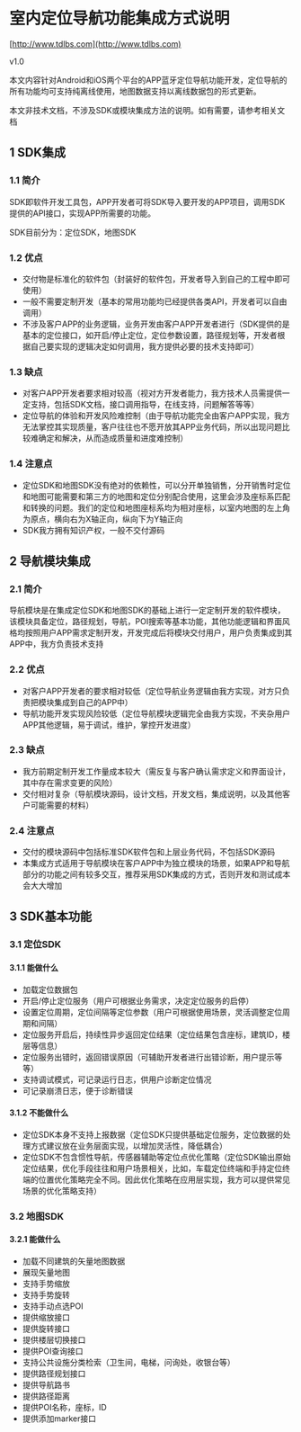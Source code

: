 # 室内定位导航功能集成方式说明

[http://www.tdlbs.com](http://www.tdlbs.com)

v1.0

本文内容针对Android和iOS两个平台的APP蓝牙定位导航功能开发，定位导航的所有功能均可支持纯离线使用，地图数据支持以离线数据包的形式更新。

本文非技术文档，不涉及SDK或模块集成方法的说明。如有需要，请参考相关文档

## 1 SDK集成 

### 1.1 简介

SDK即软件开发工具包，APP开发者可将SDK导入要开发的APP项目，调用SDK提供的API接口，实现APP所需要的功能。

SDK目前分为：定位SDK，地图SDK

### 1.2 优点

* 交付物是标准化的软件包（封装好的软件包，开发者导入到自己的工程中即可使用）
* 一般不需要定制开发（基本的常用功能均已经提供各类API，开发者可以自由调用）
* 不涉及客户APP的业务逻辑，业务开发由客户APP开发者进行（SDK提供的是基本的定位接口，如开启/停止定位，定位参数设置，路径规划等，开发者根据自己要实现的逻辑决定如何调用，我方提供必要的技术支持即可）

### 1.3 缺点

* 对客户APP开发者要求相对较高（视对方开发者能力，我方技术人员需提供一定支持，包括SDK文档，接口调用指导，在线支持，问题解答等等）
* 定位导航的体验和开发风险难控制（由于导航功能完全由客户APP实现，我方无法掌控其实现质量，客户往往也不愿开放其APP业务代码，所以出现问题比较难确定和解决，从而造成质量和进度难控制）

### 1.4 注意点

* 定位SDK和地图SDK没有绝对的依赖性，可以分开单独销售，分开销售时定位和地图可能需要和第三方的地图和定位分别配合使用，这里会涉及座标系匹配和转换的问题。我们的定位和地图座标系均为相对座标，以室内地图的左上角为原点，横向右为X轴正向，纵向下为Y轴正向
* SDK我方拥有知识产权，一般不交付源码

## 2 导航模块集成

### 2.1 简介

导航模块是在集成定位SDK和地图SDK的基础上进行一定定制开发的软件模块，该模块具备定位，路径规划，导航，POI搜索等基本功能，其他功能逻辑和界面风格均按照用户APP需求定制开发，开发完成后将模块交付用户，用户负责集成到其APP中，我方负责技术支持

### 2.2 优点

* 对客户APP开发者的要求相对较低（定位导航业务逻辑由我方实现，对方只负责把模块集成到自己的APP中）
* 导航功能开发实现风险较低（定位导航模块逻辑完全由我方实现，不夹杂用户APP其他逻辑，易于调试，维护，掌控开发进度）

### 2.3 缺点

* 我方前期定制开发工作量成本较大（需反复与客户确认需求定义和界面设计，其中存在需求变更的风险）
* 交付相对复杂（导航模块源码，设计文档，开发文档，集成说明，以及其他客户可能需要的材料）

### 2.4 注意点

* 交付的模块源码中包括标准SDK软件包和上层业务代码，不包括SDK源码
* 本集成方式适用于导航模块在客户APP中为独立模块的场景，如果APP和导航部分的功能之间有较多交互，推荐采用SDK集成的方式，否则开发和测试成本会大大增加

## 3 SDK基本功能

### 3.1 定位SDK

#### 3.1.1 能做什么

* 加载定位数据包
* 开启/停止定位服务（用户可根据业务需求，决定定位服务的启停）
* 设置定位周期，定位间隔等定位参数（用户可根据使用场景，灵活调整定位周期和间隔）
* 定位服务开启后，持续性异步返回定位结果（定位结果包含座标，建筑ID，楼层等信息）
* 定位服务出错时，返回错误原因（可辅助开发者进行出错诊断，用户提示等等）
* 支持调试模式，可记录运行日志，供用户诊断定位情况
* 可记录崩溃日志，便于诊断错误

#### 3.1.2 不能做什么

* 定位SDK本身不支持上报数据（定位SDK只提供基础定位服务，定位数据的处理方式建议放在业务层面实现，以增加灵活性，降低耦合）
* 定位SDK不包含惯性导航，传感器辅助等定位点优化策略（定位SDK输出原始定位结果，优化手段往往和用户场景相关，比如，车载定位终端和手持定位终端的位置优化策略完全不同。因此优化策略在应用层实现，我方可以提供常见场景的优化策略支持）

### 3.2 地图SDK

#### 3.2.1 能做什么

* 加载不同建筑的矢量地图数据
* 展现矢量地图
* 支持手势缩放
* 支持手势旋转
* 支持手动点选POI
* 提供缩放接口
* 提供旋转接口
* 提供楼层切换接口
* 提供POI查询接口
* 支持公共设施分类检索（卫生间，电梯，问询处，收银台等）
* 提供路径规划接口
* 提供导航路书
* 提供路径距离
* 提供POI名称，座标，ID
* 提供添加marker接口

#### 